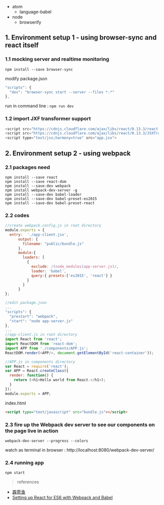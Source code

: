 
- atom
  - language-babel
- node
  - browserify

## 1. Environment setup 1 - using browser-sync and react itself

### 1.1 mocking server and realtime monitoring

`npm install --save browser-sync`

modify package.json

```javascript
"scripts": {
  "dev": "browser-sync start --server --files *.*"
},
```

run in command line :  `npm run dev`

### 1.2 import JXF transformer support

```javascript
<script src="https://cdnjs.cloudflare.com/ajax/libs/react/0.13.3/react.js"></script>
<script src="https://cdnjs.cloudflare.com/ajax/libs/react/0.13.3/JSXTransformer.js"></script>
<script type="text/jsx;harmony=true" src="app.jsx">
```

## 2. Environment setup 2 - using webpack

### 2.1 packages need

```
npm install --save react
npm install --save react-dom
npm install --save-dev webpack
npm install webpack-dev-server -g
npm install --save-dev babel-loader
npm install --save-dev babel-preset-es2015
npm install --save-dev babel-preset-react
```

### 2.2 codes

```javascript
//create webpack.config.js in root directory
module.exports = {
  entry:  './app-client.jsx',
      output: {
        filename: "public/bundle.js"
      },
      module:{
        loaders: [
          {
            exclude: /(node_modules|app-server.js)/,
            loader: 'babel',
            query:{ presets:['es2015', 'react'] }
          }
        ]
      }
};

//edit package.json
...
"scripts": {
  "prestart": "webpack",
  "start": "node app-server.js"
},
...
//app-client.js in root directory
import React from 'react';
import ReactDOM from 'react-dom';
import APP from './components/APP.js';
ReactDOM.render(<APP/>, document.getElementById('react-container'));

//APP.js in components directory
var React = require('react');
var APP = React.createClass({
  render: function() {
    return (<h1>Hello world from React.</h1>);
  }
});
module.exports = APP;
```

index.html

```html
<script type="text/javascript" src="bundle.js"></script>
```

### 2.3 fire up the Webpack dev server to see our components on the page live in action

`webpack-dev-server --progress --colors`

watch as terminal in browser : http://localhost:8080/webpack-dev-server/

### 2.4 running app

`npm start`


> references
- [霹雳渔](http://www.piliyu.com/)
- [Setting up React for ES6 with Webpack and Babel](https://www.twilio.com/blog/2015/08/setting-up-react-for-es6-with-webpack-and-babel-2.html)

